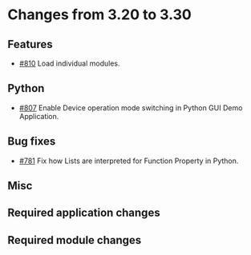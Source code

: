 # Changes from 3.20 to 3.30

## Features

- [#810](https://github.com/openDAQ/openDAQ/pull/810) Load individual modules.

## Python

- [#807](https://github.com/openDAQ/openDAQ/pull/807) Enable Device operation mode switching in Python GUI Demo Application.

## Bug fixes

- [#781](https://github.com/openDAQ/openDAQ/pull/781) Fix how Lists are interpreted for Function Property in Python.

## Misc



## Required application changes



## Required module changes


